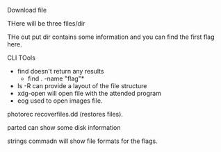 Download file

THere will be three files/dir

THe out put dir contains some information and you can find the first flag here. 


CLI TOols
- find doesn't return any results
    - find . -name "flag"*
- ls -R can provide a layout of the file structure
- xdg-open will open file with the attended program
- eog used to open images file.

photorec recoverfiles.dd (restores files). 

parted can show some disk information

strings commadn will show file formats for the flags. 

